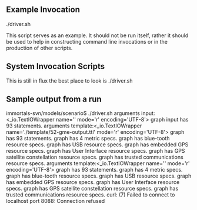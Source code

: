 
## Example Invocation

./driver.sh

This script serves as an example.
It should not be run itself, rather it should be
used to help in constructing command line invocations 
or in the production of other scripts.

## System Invocation Scripts

This is still in flux the best place to look is ./driver.sh




## Sample output from a run

immortals-svn/models/scenario$ ./driver.sh 
arguments input: <_io.TextIOWrapper name='<stdin>' mode='r' encoding='UTF-8'>
graph input has 93 statements.
arguments template:<_io.TextIOWrapper name='./template/52-gme-output.ttl' mode='r' encoding='UTF-8'>
graph has 93 statements.
graph has 4 metric specs.
graph has blue-tooth resource specs.
graph has USB resource specs.
graph has embedded GPS resource specs.
graph has User Interface resource specs.
graph has GPS satellite constellation resource specs.
graph has trusted communications resource specs.
arguments template:<_io.TextIOWrapper name='<stdin>' mode='r' encoding='UTF-8'>
graph has 93 statements.
graph has 4 metric specs.
graph has blue-tooth resource specs.
graph has USB resource specs.
graph has embedded GPS resource specs.
graph has User Interface resource specs.
graph has GPS satellite constellation resource specs.
graph has trusted communications resource specs.
curl: (7) Failed to connect to localhost port 8088: Connection refused


